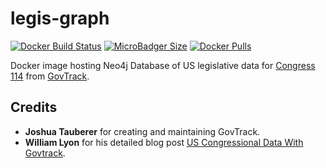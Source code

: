 # legis-graph
[![Docker Build Status](https://img.shields.io/docker/cloud/build/syedhassaanahmed/neo4j-legis-graph.svg?logo=docker)](https://hub.docker.com/r/syedhassaanahmed/neo4j-legis-graph/builds/) [![MicroBadger Size](https://img.shields.io/microbadger/image-size/syedhassaanahmed/neo4j-legis-graph.svg?logo=docker)](https://hub.docker.com/r/syedhassaanahmed/neo4j-legis-graph/tags/) [![Docker Pulls](https://img.shields.io/docker/pulls/syedhassaanahmed/neo4j-legis-graph.svg?logo=docker)](https://hub.docker.com/r/syedhassaanahmed/neo4j-legis-graph/)

Docker image hosting Neo4j Database of US legislative data for [Congress 114](https://en.wikipedia.org/wiki/114th_United_States_Congress) from [GovTrack](https://en.wikipedia.org/wiki/GovTrack).

## Credits
- **Joshua Tauberer** for creating and maintaining GovTrack.
- **William Lyon** for his detailed blog post [US Congressional Data With Govtrack](http://www.lyonwj.com/2015/09/20/legis-graph-congressional-data-using-neo4j/).